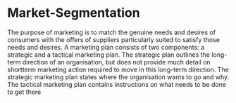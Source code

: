 # Market-Segmentation
The purpose of marketing is to match the genuine needs and desires of consumers with the offers of suppliers particularly suited to satisfy those needs and desires.
A marketing plan consists of two components: a strategic and a tactical marketing plan. The strategic plan outlines the long-term direction of an organisation, but does not provide much detail on shortterm marketing action required to move in this long-term direction.
The strategic marketing plan states where the organisation wants to go and why. The tactical marketing plan contains instructions on what needs to be done to get there
